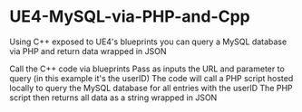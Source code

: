 # UE4-MySQL-via-PHP-and-Cpp
Using C++ exposed to UE4's blueprints you can query a MySQL database via PHP and return data wrapped in JSON

Call the C++ code via blueprints
Pass as inputs the URL and parameter to query (in this example it's the userID)
The code will call a PHP script hosted locally to query the MySQL database for all entries with the userID
The PHP script then returns all data as a string wrapped in JSON
